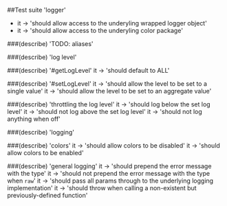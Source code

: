 ##Test suite 'logger'
- it -> 'should allow access to the underyling wrapped logger object'
- it -> 'should allow access to the underyling color package'
 
###(describe) 'TODO: aliases'
 
###(describe) 'log level'
	 
###(describe) '#getLogLevel'
		 it -> 'should default to ALL'
	 
###(describe) '#setLogLevel'
		 it -> 'should allow the level to be set to a single value'
		 it -> 'should allow the level to be set to an aggregate value'
	 
###(describe) 'throttling the log level'
		 it -> 'should log below the set log level'
		 it -> 'should not log above the set log level'
		 it -> 'should not log anything when off'
 
###(describe) 'logging'
	 
###(describe) 'colors'
		 it -> 'should allow colors to be disabled'
		 it -> 'should allow colors to be enabled'
	 
###(describe) 'general logging'
		 it -> 'should prepend the error message with the type'
		 it -> 'should not prepend the error message with the type when `raw`'
		 it -> 'should pass all params through to the underlying logging implementation'
		 it -> 'should throw when calling a non-existent but previously-defined function'